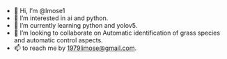 - 👋 Hi, I’m @lmose1
- 👀 I’m interested in ai and python.
- 🌱 I’m currently learning python and yolov5.
- 💞️ I’m looking to collaborate on Automatic identification of grass species and automatic control aspects.
- 📫  to reach me by 1979limose@gmail.com.

<!---
lmose1/lmose1 is a ✨ special ✨ repository because its `README.md` (this file) appears on your GitHub profile.
You can click the Preview link to take a look at your changes.
--->
